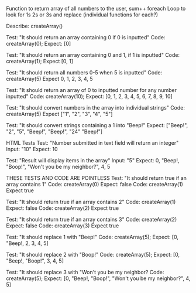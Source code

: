 
Function to return array of all numbers to the user, sum++ foreach
Loop to look for 1s 2s or 3s and replace (individual functions for each?)


Describe: createArray()

Test: "It should return an array containing 0 if 0 is inputted"
Code: createArray(0);
Expect: [0]

Test: "It should return an array containing 0 and 1, if 1 is inputted"
Code: createArray(1);
Expect [0, 1]

Test: "It should return all numbers 0-5 when 5 is inputted"
Code: createArray(5)
Expect 0, 1, 2, 3, 4, 5

Test: "It should return an array of 0 to inputted number for any number inputted"
Code: createArray(10);
Expect: [0, 1, 2, 3, 4, 5, 6, 7, 8, 9, 10] 

Test: "It should convert numbers in the array into individual strings"
Code: createArray(5)
Expect ["1", "2", "3", "4", "5"]

Test: "It should convert strings containing a 1 into "Beep!"
Expect: ["Beep!", "2", "5", "Beep!", "Beep!", "24" "Beep!"]




HTML Tests
Test: "Number submitted in text field will return an integer"
Input: "10"
Expect: 10

Test: "Result will display items in the array"
Input: "5"
Expect: 0, "Beep!, "Boop!", "Won't you be my neighbor?", 4, 5


THESE TESTS AND CODE ARE POINTLESS
Test: "It should return true if an array contains 1"
Code: createArray(0)
Expect: false
Code: createArray(1)
Expect true

Test: "It should return true if an array contains 2"
Code: createArray(1)
Expect: false
Code: createArray(2)
Expect true

Test: "It should return true if an array contains 3"
Code: createArray(2)
Expect: false
Code: createArray(3)
Expect true

Test: "It should replace 1 with "Beep!"
Code: createArray(5);
Expect: [0, "Beep!, 2, 3, 4, 5]

Test: "It should replace 2 with "Boop!"
Code: createArray(5);
Expect: [0, "Beep!, "Boop!", 3, 4, 5]

Test: "It should replace 3 with "Won't you be my neighbor?
Code: createArray(5);
Expect: [0, "Beep!, "Boop!", "Won't you be my neighbor?", 4, 5]

